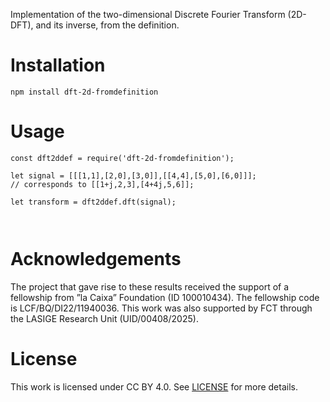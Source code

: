 Implementation of the two-dimensional Discrete Fourier Transform (2D-DFT), and its inverse, from the definition.

# Installation

`npm install dft-2d-fromdefinition`



# Usage

```
const dft2ddef = require('dft-2d-fromdefinition');

let signal = [[[1,1],[2,0],[3,0]],[[4,4],[5,0],[6,0]]];
// corresponds to [[1+j,2,3],[4+4j,5,6]];

let transform = dft2ddef.dft(signal);



```



# Acknowledgements

The project that gave rise to these results received the support of a fellowship from ”la Caixa” Foundation (ID 100010434). The fellowship code is LCF/BQ/DI22/11940036. This work was also supported by FCT through the LASIGE Research Unit (UID/00408/2025).

# License

This work is licensed under CC BY 4.0. See [LICENSE](LICENSE) for more details.